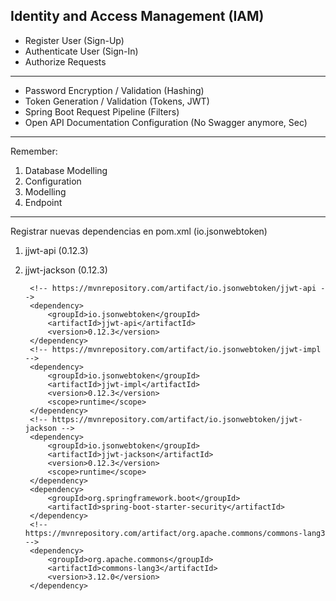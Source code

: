 ## Identity and Access Management (IAM)

- Register User (Sign-Up)
- Authenticate User (Sign-In)
- Authorize Requests

-----------

- Password Encryption / Validation (Hashing)
- Token Generation / Validation (Tokens, JWT)
- Spring Boot Request Pipeline (Filters)
- Open API Documentation Configuration (No Swagger anymore, Sec)



--------

Remember:
1. Database Modelling
2. Configuration
3. Modelling
4. Endpoint

---------

Registrar nuevas dependencias en pom.xml (io.jsonwebtoken)

1. jjwt-api (0.12.3)
2. jjwt-jackson (0.12.3)

        <!-- https://mvnrepository.com/artifact/io.jsonwebtoken/jjwt-api -->
		<dependency>
			<groupId>io.jsonwebtoken</groupId>
			<artifactId>jjwt-api</artifactId>
			<version>0.12.3</version>
		</dependency>
		<!-- https://mvnrepository.com/artifact/io.jsonwebtoken/jjwt-impl -->
		<dependency>
			<groupId>io.jsonwebtoken</groupId>
			<artifactId>jjwt-impl</artifactId>
			<version>0.12.3</version>
			<scope>runtime</scope>
		</dependency>
		<!-- https://mvnrepository.com/artifact/io.jsonwebtoken/jjwt-jackson -->
		<dependency>
			<groupId>io.jsonwebtoken</groupId>
			<artifactId>jjwt-jackson</artifactId>
			<version>0.12.3</version>
			<scope>runtime</scope>
		</dependency>
		<dependency>
			<groupId>org.springframework.boot</groupId>
			<artifactId>spring-boot-starter-security</artifactId>
		</dependency>
		<!-- https://mvnrepository.com/artifact/org.apache.commons/commons-lang3 -->
		<dependency>
			<groupId>org.apache.commons</groupId>
			<artifactId>commons-lang3</artifactId>
			<version>3.12.0</version>
		</dependency>
